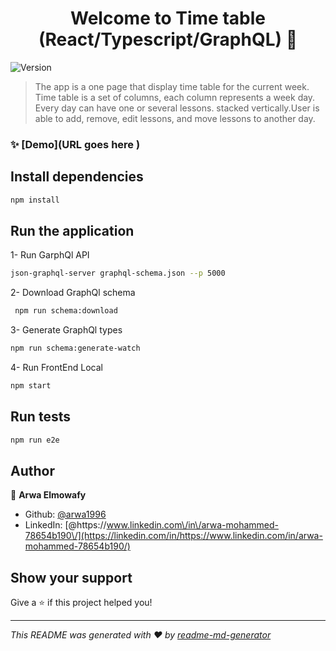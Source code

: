 <h1 align="center">Welcome to Time table (React/Typescript/GraphQL) 👋</h1>
<p>
  <img alt="Version" src="https://img.shields.io/badge/version-0.1.0-blue.svg?cacheSeconds=2592000" />
</p>

> The app is a one page that display time table for the current week. Time table is a set of columns, each column represents a week day. Every day can have one or several lessons. stacked vertically.User is able to add, remove, edit lessons, and move lessons to another day.

### ✨ [Demo](URL goes here )

## Install dependencies

```sh
npm install
```

## Run the application

1- Run GarphQl API

```sh
json-graphql-server graphql-schema.json --p 5000
```

2- Download GraphQl schema

```sh
 npm run schema:download
```

3- Generate GraphQl types

```sh
npm run schema:generate-watch
```

4- Run FrontEnd Local

```sh
npm start
```

## Run tests

```sh
npm run e2e
```

## Author

👤 **Arwa Elmowafy**

- Github: [@arwa1996](https://github.com/arwa1996)
- LinkedIn: [@https:\/\/www.linkedin.com\/in\/arwa-mohammed-78654b190\/](https://linkedin.com/in/https://www.linkedin.com/in/arwa-mohammed-78654b190/)

## Show your support

Give a ⭐️ if this project helped you!

---

_This README was generated with ❤️ by [readme-md-generator](https://github.com/kefranabg/readme-md-generator)_
